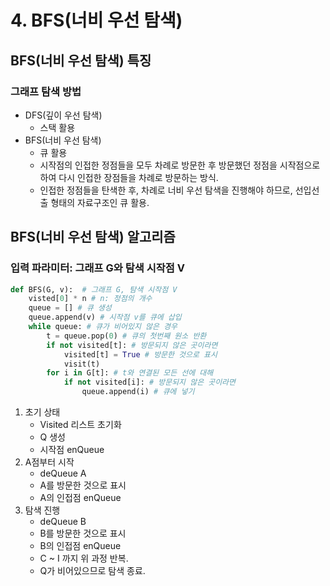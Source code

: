 # 4. BFS(너비 우선 탐색)



## BFS(너비 우선 탐색) 특징

### 그래프 탐색 방법

- DFS(깊이 우선 탐색)
  - 스택 활용
- BFS(너비 우선 탐색)
  - 큐 활용
  - 시작점의 인접한 정점들을 모두 차례로 방문한 후 방문했던 정점을 시작점으로 하여 다시 인접한 장점들을 차례로 방문하는 방식.
  - 인접한 정점들을 탄색한 후, 차례로 너비 우선 탐색을 진행해야 하므로, 선입선출 형태의 자료구조인 큐 활용.





## BFS(너비 우선 탐색) 알고리즘

### 입력 파라미터: 그래프 G와 탐색 시작점 V

```python
def BFS(G, v):  # 그래프 G, 탐색 시작점 V
    visted[0] * n # n: 정점의 개수
    queue = [] # 큐 생성
    queue.append(v) # 시작점 v를 큐에 삽입
    while queue: # 큐가 비어있지 않은 경우
        t = queue.pop(0) # 큐의 첫번째 원소 반환
        if not visited[t]: # 방문되지 않은 곳이라면
            visited[t] = True # 방문한 것으로 표시
            visit(t)
        for i in G[t]: # t와 연결된 모든 선에 대해
            if not visited[i]: # 방문되지 않은 곳이라면
                queue.append(i) # 큐에 넣기
```



1. 초기 상태
   -  Visited 리스트 초기화
   - Q 생성
   - 시작점 enQueue
2. A점부터 시작
   - deQueue A
   - A를 방문한 것으로 표시
   - A의 인접점 enQueue
3. 탐색 진행
   - deQueue B
   - B를 방문한 것으로 표시
   - B의 인접점 enQueue
   - C ~ I 까지 위 과정 반복.
   - Q가 비어있으므로 탐색 종료.